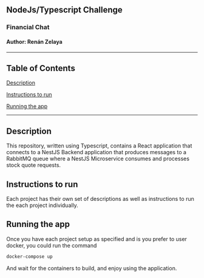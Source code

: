 ## NodeJs/Typescript Challenge

### Financial Chat

#### Author: Renán Zelaya

---

## Table of Contents

[Description](#description)

[Instructions to run](#instructions-to-run)

[Running the app](#running-the-app)

---

## Description

This repository, written using Typescript, contains a React application that connects to a NestJS Backend application that produces messages to a RabbitMQ queue where a NestJS Microservice consumes and processes stock quote requests.

## Instructions to run

Each project has their own set of descriptions as well as instructions to run the each project individually.

## Running the app

Once you have each project setup as specified and is you prefer to user docker, you could run the command

```bash
docker-compose up
```

And wait for the containers to build, and enjoy using the application.
